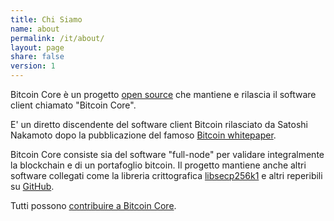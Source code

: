 ```yaml
---
title: Chi Siamo
name: about
permalink: /it/about/
layout: page
share: false
version: 1
---
```


Bitcoin Core è un progetto [open source](https://opensource.org/) che mantiene e rilascia il software client chiamato "Bitcoin Core".

E' un diretto discendente del software client Bitcoin rilasciato da Satoshi Nakamoto dopo la pubblicazione del famoso [Bitcoin whitepaper](/bitcoin.pdf).

Bitcoin Core consiste sia del software "full-node" per validare integralmente la blockchain e di un portafoglio bitcoin.
Il progetto mantiene anche altri software collegati come la libreria crittografica [libsecp256k1](https://github.com/bitcoin/secp256k1) e altri reperibili su [GitHub](https://github.com/bitcoin).

Tutti possono [contribuire a Bitcoin Core](/en/contribute/).
